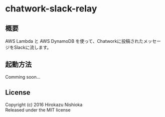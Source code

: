 chatwork-slack-relay
================================================================================

概要
------------------------------------------------------------

AWS Lambda と AWS DynamoDB を使って、Chatworkに投稿されたメッセージをSlackに流します。


起動方法
------------------------------------------------------------

Comming soon...


License
------------------------------------------------------------

Copyright (c) 2016 Hirokazu Nishioka  
Released under the MIT license
